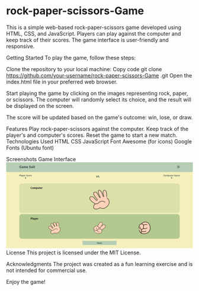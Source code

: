 # rock-paper-scissors-Game
This is a simple web-based rock-paper-scissors game developed using HTML, CSS, and JavaScript. Players can play against the computer and keep track of their scores. The game interface is user-friendly and responsive.

Getting Started
To play the game, follow these steps:

Clone the repository to your local machine:
Copy code
git clone https://github.com/your-username/rock-paper-scissors-Game
.git
Open the index.html file in your preferred web browser.

Start playing the game by clicking on the images representing rock, paper, or scissors. The computer will randomly select its choice, and the result will be displayed on the screen.

The score will be updated based on the game's outcome: win, lose, or draw.

Features
Play rock-paper-scissors against the computer.
Keep track of the player's and computer's scores.
Reset the game to start a new match.
Technologies Used
HTML
CSS
JavaScript
Font Awesome (for icons)
Google Fonts (Ubuntu font)

Screenshots
Game Interface
![Deskripsi Gambar](asets/img/ui.png)
License
This project is licensed under the MIT License.

Acknowledgments
The project was created as a fun learning exercise and is not intended for commercial use.

Enjoy the game!
